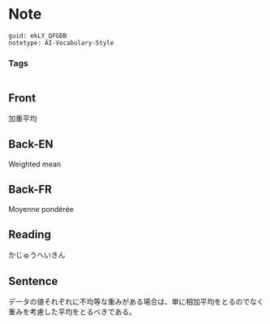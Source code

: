 # Note
```
guid: ekLY_QFGDB
notetype: AI-Vocabulary-Style
```

### Tags
```
```

## Front
加重平均

## Back-EN
Weighted mean

## Back-FR
Moyenne pondérée

## Reading
かじゅうへいきん

## Sentence
データの値それぞれに不均等な重みがある場合は、単に相加平均をとるのでなく重みを考慮した平均をとるべきである。

